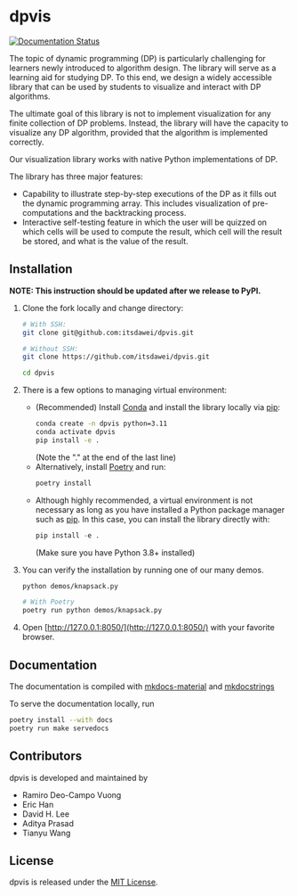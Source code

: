 # dpvis

[![Documentation Status](https://readthedocs.org/projects/dpvis/badge/?version=latest)](https://dpvis.readthedocs.io/en/latest/?badge=latest)

The topic of dynamic programming (DP) is particularly challenging for learners
newly introduced to algorithm design. The library will serve as a learning aid
for studying DP. To this end, we design a widely accessible library that can be
used by students to visualize and interact with DP algorithms.

The ultimate goal of this library is not to implement visualization for any
finite collection of DP problems.
Instead, the library will have the capacity to visualize any DP algorithm,
provided that the algorithm is implemented correctly.

Our visualization library works with native Python implementations of DP.

The library has three major features:

- Capability to illustrate step-by-step executions of the DP as it fills out
  the dynamic programming array. This includes visualization of pre-computations
  and the backtracking process.
- Interactive self-testing feature in which the user will be quizzed on which
  cells will be used to compute the result, which cell will the result be
  stored, and what is the value of the result.

## Installation

**NOTE: This instruction should be updated after we release to PyPI.**

1. Clone the fork locally and change directory:
    ```bash
    # With SSH:
    git clone git@github.com:itsdawei/dpvis.git

    # Without SSH:
    git clone https://github.com/itsdawei/dpvis.git

    cd dpvis
    ```

1. There is a few options to managing virtual environment:
    - (Recommended) Install
       [Conda](https://docs.conda.io/projects/miniconda/en/latest/) and install the
       library locally via [pip](https://pypi.org/project/pip/):
       ```bash
       conda create -n dpvis python=3.11
       conda activate dpvis
       pip install -e .
       ```
       (Note the "." at the end of the last line)
    - Alternatively, install [Poetry](https://python-poetry.org/docs/) and run:
       ```bash
       poetry install
       ```
    - Although highly recommended, a virtual environment is not necessary as
      long as you have installed a Python package manager such as
      [pip](https://pypi.org/project/pip/). In this case, you can install the
      library directly with:
      ```python
      pip install -e .
      ```
      (Make sure you have Python 3.8+ installed)

1. You can verify the installation by running one of our many demos.
    ```bash
    python demos/knapsack.py

    # With Poetry
    poetry run python demos/knapsack.py
    ```

1. Open [http://127.0.0.1:8050/](http://127.0.0.1:8050/) with your favorite
   browser.

## Documentation

The documentation is compiled with
[mkdocs-material](https://squidfunk.github.io/mkdocs-material/) and
[mkdocstrings](https://mkdocstrings.github.io/)

To serve the documentation locally, run

```bash
poetry install --with docs
poetry run make servedocs
```

## Contributors

dpvis is developed and maintained by

- Ramiro Deo-Campo Vuong
- Eric Han
- David H. Lee
- Aditya Prasad
- Tianyu Wang

## License

dpvis is released under the
[MIT License](https://github.com/itsdawei/dpvis/blob/main/LICENSE).
